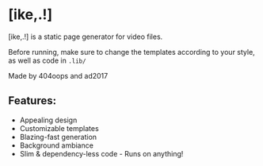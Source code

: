 # [ike,.!]

[ike,.!] is a static page generator for video files.

Before running, make sure to change the templates according to your style, as well as code in `.lib/`

Made by 404oops and ad2017

## Features:

* Appealing design
* Customizable templates
* Blazing-fast generation
* Background ambiance
* Slim & dependency-less code - Runs on anything!
